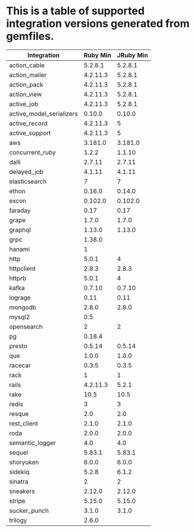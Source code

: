# This is a table of supported integration versions generated from gemfiles.

| Integration | Ruby Min | JRuby Min |
|-------------|----------|-----------|
| action_cable | 5.2.8.1 | 5.2.8.1 |
| action_mailer | 4.2.11.3 | 5.2.8.1 |
| action_pack | 4.2.11.3 | 5.2.8.1 |
| action_view | 4.2.11.3 | 5.2.8.1 |
| active_job | 4.2.11.3 | 5.2.8.1 |
| active_model_serializers | 0.10.0 | 0.10.0 |
| active_record | 4.2.11.3 | 5 |
| active_support | 4.2.11.3 | 5 |
| aws | 3.181.0 | 3.181.0 |
| concurrent_ruby | 1.2.2 | 1.1.10 |
| dalli | 2.7.11 | 2.7.11 |
| delayed_job | 4.1.11 | 4.1.11 |
| elasticsearch | 7 | 7 |
| ethon | 0.16.0 | 0.14.0 |
| excon | 0.102.0 | 0.102.0 |
| faraday | 0.17 | 0.17 |
| grape | 1.7.0 | 1.7.0 |
| graphql | 1.13.0 | 1.13.0 |
| grpc | 1.38.0 |  |
| hanami | 1 |  |
| http | 5.0.1 | 4 |
| httpclient | 2.8.3 | 2.8.3 |
| httprb | 5.0.1 | 4 |
| kafka | 0.7.10 | 0.7.10 |
| lograge | 0.11 | 0.11 |
| mongodb | 2.8.0 | 2.8.0 |
| mysql2 | 0.5 |  |
| opensearch | 2 | 2 |
| pg | 0.18.4 |  |
| presto | 0.5.14 | 0.5.14 |
| que | 1.0.0 | 1.0.0 |
| racecar | 0.3.5 | 0.3.5 |
| rack | 1 | 1 |
| rails | 4.2.11.3 | 5.2.1 |
| rake | 10.5 | 10.5 |
| redis | 3 | 3 |
| resque | 2.0 | 2.0 |
| rest_client | 2.1.0 | 2.1.0 |
| roda | 2.0.0 | 2.0.0 |
| semantic_logger | 4.0 | 4.0 |
| sequel | 5.83.1 | 5.83.1 |
| shoryuken | 6.0.0 | 6.0.0 |
| sidekiq | 5.2.8 | 6.1.2 |
| sinatra | 2 | 2 |
| sneakers | 2.12.0 | 2.12.0 |
| stripe | 5.15.0 | 5.15.0 |
| sucker_punch | 3.1.0 | 3.1.0 |
| trilogy | 2.6.0 |  |
